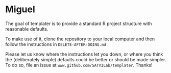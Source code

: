 # Miguel

The goal of templater is to provide a standard R project structure with reasonable defaults.

To make use of it, clone the repository to your local computer and then follow the instructions in `DELETE-AFTER-DOING.md`

Please let us know where the instructions let you down, or where you think the (deliberately simple) defaults could be better or should be made simpler. To do so, file an issue at `www.github.com/SATVILab/templater`. Thanks!
